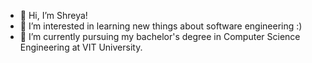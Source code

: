 - 👋 Hi, I’m Shreya!
- 👀 I’m interested in learning new things about software engineering :)
- 🌱 I’m currently pursuing my bachelor's degree in Computer Science Engineering at VIT University.

<!---
- 💞️ I’m looking to collaborate on ...
- 📫 How to reach me ...

kukieshrey/kukieshrey is a ✨ special ✨ repository because its `README.md` (this file) appears on your GitHub profile.
You can click the Preview link to take a look at your changes.
--->
